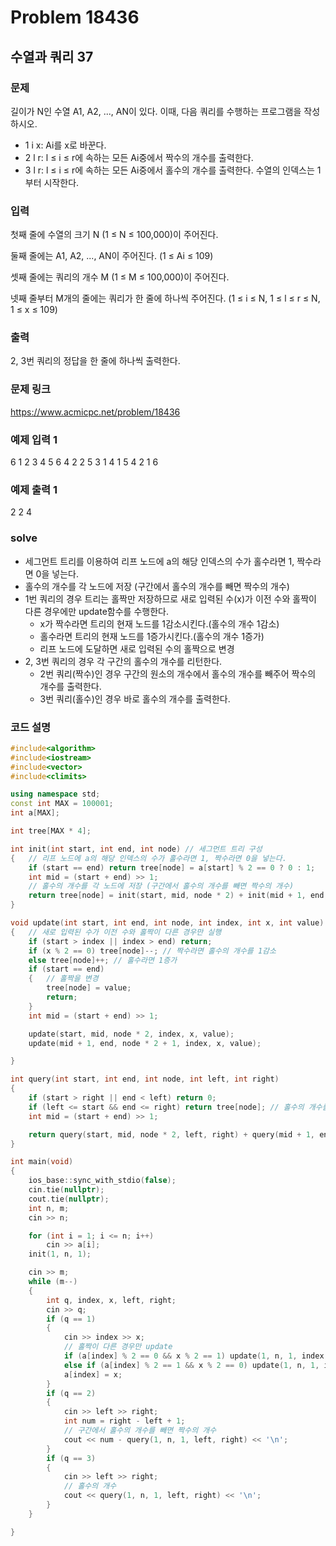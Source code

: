 # Problem 18436

## 수열과 쿼리 37

### 문제
길이가 N인 수열 A1, A2, ..., AN이 있다. 이때, 다음 쿼리를 수행하는 프로그램을 작성하시오.

- 1 i x: Ai를 x로 바꾼다.
- 2 l r: l ≤ i ≤ r에 속하는 모든 Ai중에서 짝수의 개수를 출력한다.
- 3 l r: l ≤ i ≤ r에 속하는 모든 Ai중에서 홀수의 개수를 출력한다.
수열의 인덱스는 1부터 시작한다.

### 입력
첫째 줄에 수열의 크기 N (1 ≤ N ≤ 100,000)이 주어진다.

둘째 줄에는 A1, A2, ..., AN이 주어진다. (1 ≤ Ai ≤ 109)

셋째 줄에는 쿼리의 개수 M (1 ≤ M ≤ 100,000)이 주어진다.

넷째 줄부터 M개의 줄에는 쿼리가 한 줄에 하나씩 주어진다. (1 ≤ i ≤ N, 1 ≤ l ≤ r ≤ N, 1 ≤ x ≤ 109)

### 출력
2, 3번 쿼리의 정답을 한 줄에 하나씩 출력한다.

### 문제 링크
<https://www.acmicpc.net/problem/18436>

### 예제 입력 1
6
1 2 3 4 5 6
4
2 2 5
3 1 4
1 5 4
2 1 6

### 예제 출력 1
2
2
4

### solve
- 세그먼트 트리를 이용하여 리프 노드에 a의 해당 인덱스의 수가 홀수라면 1, 짝수라면 0을 넣는다.
- 홀수의 개수를 각 노드에 저장 (구간에서 홀수의 개수를 빼면 짝수의 개수)
- 1번 쿼리의 경우 트리는 홀짝만 저장하므로 새로 입력된 수(x)가 이전 수와 홀짝이 다른 경우에만 update함수를 수행한다.
	- x가 짝수라면 트리의 현재 노드를 1감소시킨다.(홀수의 개수 1감소)
	- 홀수라면 트리의 현재 노드를 1증가시킨다.(홀수의 개수 1증가)
	- 리프 노드에 도달하면 새로 입력된 수의 홀짝으로 변경
- 2, 3번 쿼리의 경우 각 구간의 홀수의 개수를 리턴한다.
 	- 2번 쿼리(짝수)인 경우 구간의 원소의 개수에서 홀수의 개수를 빼주어 짝수의 개수를 출력한다.
	- 3번 쿼리(홀수)인 경우 바로 홀수의 개수를 출력한다.

### 코드 설명
```C++
#include<algorithm>
#include<iostream>
#include<vector>
#include<climits>

using namespace std;
const int MAX = 100001;
int a[MAX];

int tree[MAX * 4];

int init(int start, int end, int node) // 세그먼트 트리 구성
{	// 리프 노드에 a의 해당 인덱스의 수가 홀수라면 1, 짝수라면 0을 넣는다.
	if (start == end) return tree[node] = a[start] % 2 == 0 ? 0 : 1;
	int mid = (start + end) >> 1;
	// 홀수의 개수를 각 노드에 저장 (구간에서 홀수의 개수를 빼면 짝수의 개수)
	return tree[node] = init(start, mid, node * 2) + init(mid + 1, end, node * 2 + 1);
}

void update(int start, int end, int node, int index, int x, int value)
{	// 새로 입력된 수가 이전 수와 홀짝이 다른 경우만 실행
	if (start > index || index > end) return;
	if (x % 2 == 0) tree[node]--; // 짝수라면 홀수의 개수를 1감소
	else tree[node]++; // 홀수라면 1증가
	if (start == end)
	{	// 홀짝을 변경
		tree[node] = value;
		return;
	}
	int mid = (start + end) >> 1;

	update(start, mid, node * 2, index, x, value);
	update(mid + 1, end, node * 2 + 1, index, x, value);

}

int query(int start, int end, int node, int left, int right)
{
	if (start > right || end < left) return 0;
	if (left <= start && end <= right) return tree[node]; // 홀수의 개수를 리턴
	int mid = (start + end) >> 1;

	return query(start, mid, node * 2, left, right) + query(mid + 1, end, node * 2 + 1, left, right);
}

int main(void)
{
	ios_base::sync_with_stdio(false);
	cin.tie(nullptr);
	cout.tie(nullptr);
	int n, m;
	cin >> n;

	for (int i = 1; i <= n; i++)
		cin >> a[i];
	init(1, n, 1);

	cin >> m;
	while (m--)
	{
		int q, index, x, left, right;
		cin >> q;
		if (q == 1)
		{
			cin >> index >> x;
			// 홀짝이 다른 경우만 update
			if (a[index] % 2 == 0 && x % 2 == 1) update(1, n, 1, index, x, 1); // 홀수로 바뀐 경우
			else if (a[index] % 2 == 1 && x % 2 == 0) update(1, n, 1, index, x, 0); // 짝수로 바뀐 경우
			a[index] = x;
		}
		if (q == 2)
		{
			cin >> left >> right;
			int num = right - left + 1;
			// 구간에서 홀수의 개수를 빼면 짝수의 개수
			cout << num - query(1, n, 1, left, right) << '\n';
		}
		if (q == 3)
		{
			cin >> left >> right;
			// 홀수의 개수
			cout << query(1, n, 1, left, right) << '\n';
		}
	}

}

```
